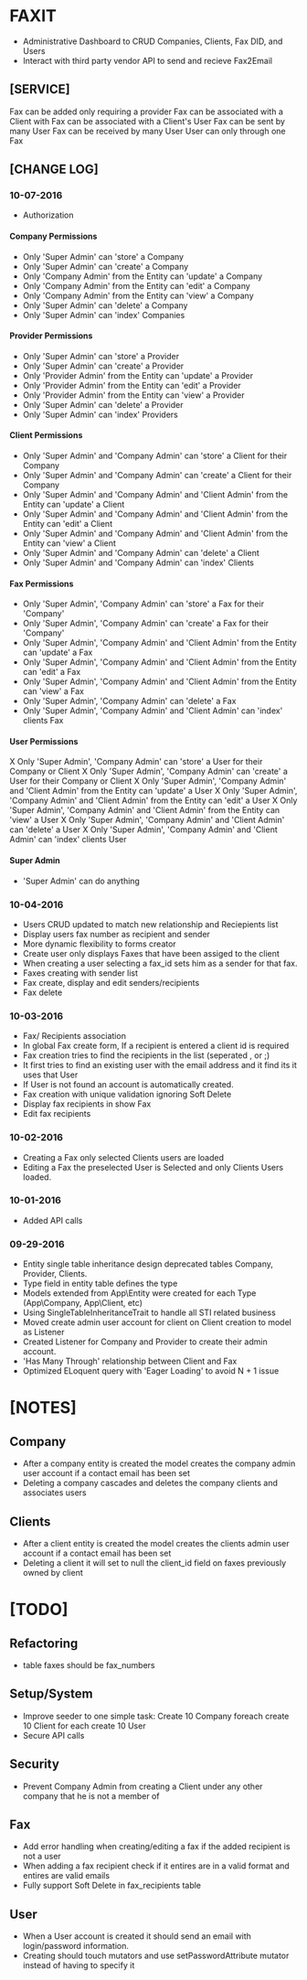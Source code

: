 
# FAXIT
- Administrative Dashboard to CRUD Companies, Clients, Fax DID, and Users
- Interact with third party vendor API to send and recieve Fax2Email

## [SERVICE]
Fax can be added only requiring a provider
Fax can be associated with a Client with
Fax can be associated with a Client's User
Fax can be sent by many User
Fax can be received by many User
User can only through one Fax

## [CHANGE LOG]
### 10-07-2016
- Authorization
#### Company Permissions
- Only 'Super Admin' can 'store' a Company
- Only 'Super Admin' can 'create' a Company
- Only 'Company Admin' from the Entity can 'update' a Company
- Only 'Company Admin' from the Entity can 'edit' a Company
- Only 'Company Admin' from the Entity can 'view' a Company 
- Only 'Super Admin' can 'delete' a Company
- Only 'Super Admin' can 'index' Companies
#### Provider Permissions
- Only 'Super Admin' can 'store' a Provider
- Only 'Super Admin' can 'create' a Provider
- Only 'Provider Admin' from the Entity can 'update' a Provider
- Only 'Provider Admin' from the Entity can 'edit' a Provider
- Only 'Provider Admin' from the Entity can 'view' a Provider 
- Only 'Super Admin' can 'delete' a Provider
- Only 'Super Admin' can 'index' Providers
#### Client Permissions
- Only 'Super Admin' and 'Company Admin' can 'store' a Client for their Company
- Only 'Super Admin' and 'Company Admin' can 'create' a Client for their Company
- Only 'Super Admin' and 'Company Admin' and 'Client Admin' from the Entity can 'update' a Client
- Only 'Super Admin' and 'Company Admin' and 'Client Admin' from the Entity can 'edit' a Client
- Only 'Super Admin' and 'Company Admin' and 'Client Admin' from the Entity can 'view' a Client 
- Only 'Super Admin' and 'Company Admin' can 'delete' a Client
- Only 'Super Admin' and 'Company Admin' can 'index' Clients
#### Fax Permissions
- Only 'Super Admin', 'Company Admin' can 'store' a Fax for their 'Company'
- Only 'Super Admin', 'Company Admin' can 'create' a Fax for their 'Company'
- Only 'Super Admin', 'Company Admin' and 'Client Admin' from the Entity can 'update' a Fax
- Only 'Super Admin', 'Company Admin' and 'Client Admin' from the Entity can 'edit' a Fax
- Only 'Super Admin', 'Company Admin' and 'Client Admin' from the Entity can 'view' a Fax 
- Only 'Super Admin', 'Company Admin' can 'delete' a Fax
- Only 'Super Admin', 'Company Admin' and 'Client Admin' can 'index' clients Fax
#### User Permissions
X Only 'Super Admin', 'Company Admin' can 'store' a User for their Company or Client
X Only 'Super Admin', 'Company Admin' can 'create' a User for their Company or Client
X Only 'Super Admin', 'Company Admin' and 'Client Admin' from the Entity can 'update' a User
X Only 'Super Admin', 'Company Admin' and 'Client Admin' from the Entity can 'edit' a User
X Only 'Super Admin', 'Company Admin' and 'Client Admin' from the Entity can 'view' a User 
X Only 'Super Admin', 'Company Admin' and 'Client Admin' can 'delete' a User
X Only 'Super Admin', 'Company Admin' and 'Client Admin' can 'index' clients User

#### Super Admin
- 'Super Admin' can do anything

### 10-04-2016
- Users CRUD updated to match new relationship and Reciepients list
- Display users fax number as recipient and sender
- More dynamic flexibility to forms creator
- Create user only displays Faxes that have been assiged to the client
- When creating a user selecting a fax_id sets him as a sender for that fax.
- Faxes creating with sender list
- Fax create, display and edit senders/recipients
- Fax delete

### 10-03-2016
- Fax/ Recipients association
- In global Fax create form, If a recipient is entered a client id is required
- Fax creation tries to find the recipients in the list (seperated , or ;) 
- It first tries to find an existing user with the email address and it find its it uses that User
- If User is not found an account is automatically created.
- Fax creation with unique validation ignoring Soft Delete
- Display fax recipients in show Fax
- Edit fax recipients

### 10-02-2016
- Creating a Fax only selected Clients users are loaded
- Editing a Fax the preselected User is Selected and only Clients Users loaded.


### 10-01-2016
- Added API calls

### 09-29-2016
- Entity single table inheritance design deprecated tables Company, Provider, Clients.
- Type field in entity table defines the type 
- Models extended from App\Entity were created for each Type (App\Company, App\Client, etc)
- Using SingleTableInheritanceTrait to handle all STI related business
- Moved create admin user account for client on Client creation to model as Listener
- Created Listener for Company and Provider to create their admin account.
- 'Has Many Through' relationship between Client and Fax
- Optimized ELoquent query with 'Eager Loading' to avoid N + 1 issue
 
# [NOTES]
## Company
- After a company entity is created the model creates the company admin user account if a contact email has been set
- Deleting a company cascades and deletes the company clients and associates users

## Clients
- After a client entity is created the model creates the clients admin user account if a contact email has been set
- Deleting a client it will set to null the client_id field on faxes previously owned by client

# [TODO]
## Refactoring
- table faxes should be fax_numbers
## Setup/System
- Improve seeder to one simple task: Create 10 Company foreach create 10 Client for each create 10 User
- Secure API calls
## Security
- Prevent Company Admin from creating a Client under any other company that he is not a member of
## Fax
- Add error handling when creating/editing a fax if the added recipient is not a user
- When adding a fax recipient check if it entires are in a valid format and entires are valid emails
- Fully support Soft Delete in fax_recipients table
## User
- When a User account is created it should send an email with login/password information.
- Creating should touch mutators and use setPasswordAttribute mutator instead of having to specify it
